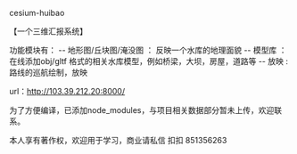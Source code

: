 cesium-huibao  

【一个三维汇报系统】  

功能模块有： 
-- 地形图/丘块图/淹没图 ： 反映一个水库的地理面貌 
-- 模型库 ：在线添加obj/gltf 格式的相关水库模型，例如桥梁，大坝，房屋，道路等 
-- 放映 : 路线的巡航绘制，放映  

url：http://103.39.212.20:8000/  

为了方便编译，已添加node_modules，与项目相关数据部分暂未上传，欢迎联系。


本人享有著作权，欢迎用于学习，商业请私信 扣扣 851356263


